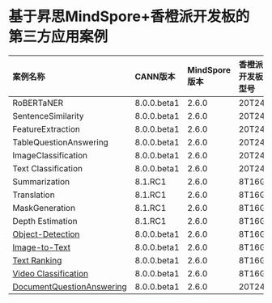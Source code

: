 # 基于昇思MindSpore+香橙派开发板的第三方应用案例


| 案例名称               | CANN版本    | MindSpore版本 | 香橙派开发板型号 |
| :--------------------- | :---------- | :------------ | :--------------- |
| RoBERTaNER             | 8.0.0.beta1 | 2.6.0         | 20T24G           |
| SentenceSimilarity     | 8.0.0.beta1 | 2.6.0         | 20T24G           |
| FeatureExtraction      | 8.0.0.beta1 | 2.6.0         | 20T24G           |
| TableQuestionAnswering | 8.0.0.beta1 | 2.6.0         | 20T24G           |
| ImageClassification    | 8.0.0.beta1 | 2.6.0         | 20T24G           |
| Text Classification    | 8.0.0.beta1 | 2.6.0         | 20T24G           |
| Summarization          | 8.1.RC1     | 2.6.0         | 8T16G            |
| Translation            | 8.1.RC1     | 2.6.0         | 8T16G            |
| MaskGeneration         | 8.1.RC1     | 2.6.0         | 8T16G            |
| Depth Estimation       | 8.1.RC1     | 2.6.0         | 8T16G            |
| [Object-Detection](https://github.com/mindspore-courses/orange-pi-mindspore/tree/master/Online/community/04-Object-Detection) |8.0.0.beta1   |2.6.0  |8T16G  |
| [Image-to-Text](https://github.com/mindspore-courses/orange-pi-mindspore/tree/master/Online/community/06-Image-to-Text) |8.0.0.beta1   |2.6.0  |8T16G  |
| [Text Ranking](https://github.com/mindspore-courses/orange-pi-mindspore/tree/master/Online/community/18-Text-Ranking) | 8.0.0.beta1  | 2.6.0 |8T16G |
| [Video Classification](https://github.com/mindspore-courses/orange-pi-mindspore/tree/master/Online/community/07-Video-Classification) | 8.0.0.beta1  | 2.6.0 |8T16G |
| [DocumentQuestionAnswering](https://github.com/mindspore-courses/orange-pi-mindspore/tree/master/Online/community/DocumentQuestionAnswering) | 8.0.0.beta1 | 2.6.0         | 20T24G           |


